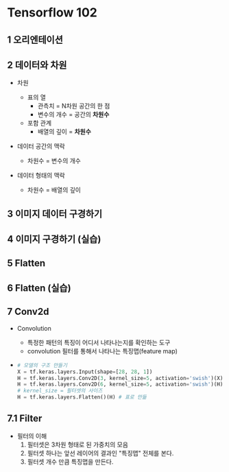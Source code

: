 # Tensorflow 102

## 1 오리엔테이션

## 2 데이터와 차원

- 차원
  - 표의 열
    - 관측치 = N차원 공간의 한 점
    - 변수의 개수 = 공간의 **차원수**
  - 포함 관계
    - 배열의 깊이 = **차원수**

- 데이터 공간의 맥락
  - 차원수 = 변수의 개수
- 데이터 형태의 맥락
  - 차원수 = 배열의 깊이

## 3 이미지 데이터 구경하기

## 4 이미지 구경하기 (실습)

## 5 Flatten

## 6 Flatten (실습)

## 7 Conv2d

- Convolution

  - 특정한 패턴의 특징이 어디서 나타나는지를 확인하는 도구
  - convolution 필터를 통해서 나타나는 특징맵(feature map)

- ```python
  # 모델의 구조 만들기
  X = tf.keras.layers.Input(shape=[28, 28, 1])
  H = tf.keras.layers.Conv2D(3, kernel_size=5, activation='swish')(X) # 3개의 특징맵 = 3채널의 특징맵, 필터셋을 3개 사용
  H = tf.keras.layers.Conv2D(6, kernel_size=5, activation='swish')(H) # 6개의 특징맵 = 6채널의 특징맵, 필터셋을 6개 사용
  # kernel_size = 필터셋의 사이즈
  H = tf.keras.layers.Flatten()(H) # 표로 만듦
  ```


## 7.1 Filter

- 필터의 이해
  1. 필터셋은 3차원 형태로 된 가중치의 모음
  2. 필터셋 하나는 앞선 레이어의 결과인 "특징맵" 전체를 본다.
  3. 필터셋 개수 만큼 특징맵을 만든다.

